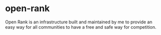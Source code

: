 # open-rank
Open Rank is an infrastructure built and maintained by me to provide an easy way for all communities to have a free and safe way for competition.
